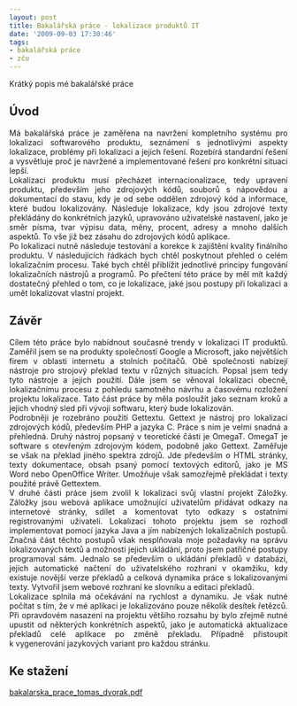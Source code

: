 ```yaml
---
layout: post
title: Bakalářská práce - lokalizace produktů IT
date: '2009-09-03 17:30:46'
tags:
- bakalářská práce
- zču
---
```


Krátký popis mé bakalářské práce


<h2>Úvod</h2>

<p style="text-align:justify">Má bakalářská práce je zaměřena na
navržení kompletního systému pro lokalizaci softwarového produktu,
seznámení s jednotlivými aspekty lokalizace, problémy při lokalizaci a
jejich řešení. Rozebírá standardní řešení a vysvětluje proč je
navržené a implementované řešení pro konkrétní situaci lepší.
<br />Lokalizaci produktu musí přecházet internacionalizace, tedy upravení
produktu, především jeho zdrojových kódů, souborů s nápovědou a
dokumentací do stavu, kdy je od sebe oddělen zdrojový kód a informace,
které budou lokalizovány. Následuje lokalizace, kdy jsou zdrojové texty
překládány do konkrétních jazyků, upravováno uživatelské nastavení,
jako je směr písma, tvar výpisu data, měny, procent, adresy a mnoho
dalších aspektů. To vše již bez zásahu do zdrojových kódů aplikace.
<br />Po lokalizaci nutně následuje testování a korekce k zajištění
kvality finálního produktu. V následujících řádkách bych chtěl
poskytnout přehled o celém lokalizačním procesu. Také bych chtěl
přiblížit jednotlivé principy fungování lokalizačních nástrojů a
programů. Po přečtení této práce by měl mít každý dostatečný
přehled o tom, co je lokalizace, jaké jsou postupy při lokalizaci a
umět lokalizovat vlastní projekt.</p>

<h2>Závěr</h2>

<p style="text-align:justify">Cílem této práce bylo nabídnout současné
trendy v lokalizaci IT produktů. Zaměřil jsem se na produkty
společností Google a Microsoft, jako největších firem v oblasti
internetu a stolních počítačů. Obě společnosti nabízejí nástroje pro
strojový překlad textu v různých situacích. Popsal jsem tedy tyto
nástroje a jejich použití. Dále jsem se věnoval lokalizaci obecně,
lokalizačnímu procesu z pohledu samotného návrhu a časovému
rozložení projektu lokalizace. Tato část práce by měla posloužit jako
seznam kroků a jejich vhodný sled při vývoji softwaru, který bude
lokalizován.
<br />Podrobněji je rozebráno použití Gettextu. Gettext je nástroj pro
lokalizaci zdrojových kódů, především PHP a jazyka C. Práce s ním
je velmi snadná a přehledná. Druhý nástroj popsaný v teoretické
části je OmegaT. OmegaT je software s otevřeným zdrojovým kódem,
podobně jako Gettext. Zaměřuje se však na překlad jiného spektra zdrojů.
Jde především o HTML stránky, texty dokumentace, obsah psaný pomocí
textových editorů, jako je MS Word nebo OpenOffice Writer. Umožňuje však
samozřejmě překládat i texty použité právě Gettextem.
<br />V druhé části práce jsem zvolil k lokalizaci svůj vlastní
projekt Záložky. Záložky jsou webová aplikace umožnující uživatelům
přidávat odkazy na internetové stránky, sdílet a komentovat tyto odkazy
s ostatními registrovanými uživateli. Lokalizaci tohoto projektu jsem se
rozhodl implementovat pomocí jazyka Java a jím nabízených lokalizačních
postupů. Značná část těchto postupů však nesplňovala moje požadavky na
správu lokalizovaných textů a možnosti jejich ukládání, proto jsem
patřičné postupy programoval sám. Jednalo se především o ukládání
překladů v databázi, jejich automatické načtení do uživatelského
rozhraní v okamžiku, kdy existuje novější verze překladů a celková
dynamika práce s lokalizovanými texty. Vytvořil jsem webové rozhraní
ke slovníku a editaci překladů.
<br />Lokalizace splnila má očekávání na rychlost a dynamiku. Je však
nutné počítat s tím, že v mé aplikaci je lokalizováno pouze
několik desítek řetězců. Při opravdovém nasazení na projektu většího
rozsahu by bylo zřejmě nutné upustit od některých konkrétních aspektů,
jako je automatická aktualizace překladů celé aplikace po změně překladu.
Případně přistoupit k vygenerování jazykových variant pro každou
stránku.</p>

<h2>Ke stažení</h2>

<p><a href="/downloads/bakalarska_prace_tomas_dvorak.pdf" title="Bakalářská práce - Lokalizace produktů IT - Tomáš Dvořák">bakalarska_prace_tomas_dvorak.pdf</a></p>

